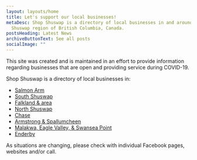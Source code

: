 ```yaml
---
layout: layouts/home
title: Let's support our local businesses!
metaDesc: Shop Shuswap is a directory of local businesses in and around the
  Shuswap region of British Columbia, Canada.
postsHeading: Latest News
archiveButtonText: See all posts
socialImage: ""
---
```

This site was created and is maintained in an effort to provide information regarding businesses that are open and providing service during COVID-19.

Shop Shuswap is a directory of local businesses in:

* [Salmon Arm](/regions/salmon-arm/)
* [South Shuswap](/regions/south-shuswap/)
* [Falkland & area](/regions/falkland/)
* [North Shuswap](/regions/north-shuswap)
* [Chase](/regions/chase/)
* [Armstrong & Spallumcheen](/armstrong-spallumcheen)
* [Malakwa, Eagle Valley, & Swansea Point](/regions/malakwa/)
* [Enderby](/regions/enderby/)

As situations are changing, please check with individual Facebook pages, websites and/or call.
